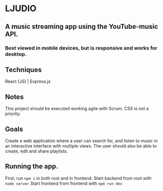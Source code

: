 # LJUDIO
## A music streaming app using the YouTube-music API.
### Best viewed in mobile devices, but is responsive and works for desktop.

## Techniques
React (JS) | Express.js

## Notes
This project should be executed working agile with Scrum.
CSS is not a priority.

## Goals 
Create a web application where a user can search for, and listen to music in an interactive interface with multiple views. The user should also be able to create, edit and share playlists.

## Running the app.
First, run `npm i` in both root and in frontend.
Start backend from root with `node server`
Start frontend from frontend with `npm run dev`

